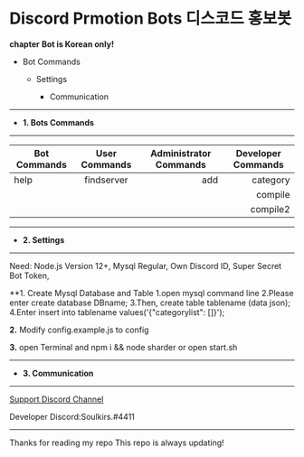 Discord Prmotion Bots 디스코드 홍보봇 
=============
**chapter**                             **Bot is Korean only!**
* Bot Commands

  + Settings

    * Communication

---------------------------------------
+ **1. Bots Commands**
---------------------------------------

|  <center>Bot Commands</center> |  <center>User Commands</center> |  <center>Administrator Commands</center> |  <center>Developer Commands</center> |
|:--------|:--------:|--------:|--------:|
|help |findserver |add  |category |
| | | |compile |
| | | |compile2 |
---------------------------------------
+ **2. Settings**
---------------------------------------

  Need:
    Node.js Version 12+,
    Mysql Regular,
    Own Discord ID,
    Super Secret Bot Token,
    
    
   **1. Create Mysql Database and Table
        1.open mysql command line
        2.Please enter create database DBname;
        3.Then, 
        create table tablename (data json);
        4.Enter
        insert into tablename values('{"categorylist": []}');
        
       
          
   **2.** Modify config.example.js to config
   
   
   
  
   **3.** open Terminal and npm i && node sharder or open start.sh
   
   ---------------------------------------
   + **3. Communication**
   ---------------------------------------
   
   [Support Discord Channel](https://discord.gg/KpjwFRE)  
   
   Developer Discord:Soulkirs.#4411
   
   ---------------------------------------
   
   Thanks for reading my repo  This repo is always updating!
   
  
